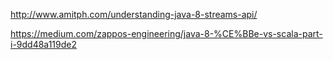 http://www.amitph.com/understanding-java-8-streams-api/

https://medium.com/zappos-engineering/java-8-%CE%BBe-vs-scala-part-i-9dd48a119de2

